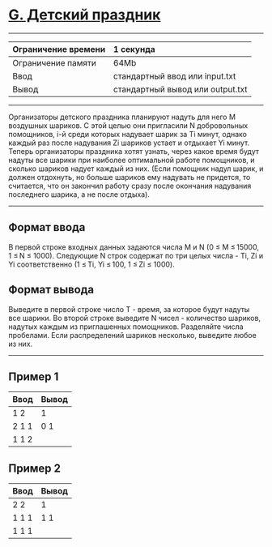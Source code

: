 # [G. Детский праздник](https://contest.yandex.ru/contest/27883/problems/G/)

---
| Ограничение времени | 1 секунда  |
| :--- |:---|
| Ограничение памяти | 64Mb |
| Ввод | стандартный ввод или input.txt |
| Вывод | стандартный вывод или output.txt |
---
Организаторы детского праздника планируют надуть для него M воздушных шариков. С этой целью они пригласили N добровольных помощников, i-й среди которых надувает шарик за Ti минут, однако каждый раз после надувания Zi шариков устает и отдыхает Yi минут. Теперь организаторы праздника хотят узнать, через какое время будут надуты все шарики при наиболее оптимальной работе помощников, и сколько шариков надует каждый из них. (Если помощник надул шарик, и должен отдохнуть, но больше шариков ему надувать не придется, то считается, что он закончил работу сразу после окончания надувания последнего шарика, а не после отдыха).

---
## Формат ввода
В первой строке входных данных задаются числа M и N (0 ≤ M ≤ 15000, 1 ≤ N ≤ 1000). Следующие N строк содержат по три целых числа - Ti, Zi и Yi соответственно (1 ≤ Ti, Yi ≤ 100, 1 ≤ Zi ≤ 1000).

## Формат вывода
Выведите в первой строке число T - время, за которое будут надуты все шарики. Во второй строке выведите N чисел - количество шариков, надутых каждым из приглашенных помощников. Разделяйте числа пробелами. Если распределений шариков несколько, выведите любое из них.

---
## Пример 1

| Ввод  | Вывод  |
| :--- | :--- |
| 1 2 | 1 |
| 2 1 1 | 0 1 |
| 1 1 2 |  |

## Пример 2

| Ввод  | Вывод  |
| :--- | :--- |
| 2 2 | 1 |
| 1 1 1 | 1 1 |
| 1 1 1 |  |
